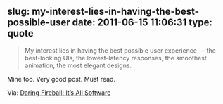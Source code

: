 slug: my-interest-lies-in-having-the-best-possible-user
date: 2011-06-15 11:06:31
type: quote
---

> My interest lies in having the best possible user experience — the best-looking UIs, the lowest-latency responses, the smoothest animation, the most elegant designs.

Mine too. Very good post. Must read.

 Via: [Daring Fireball: It’s All Software](http://daringfireball.net/2011/06/its_all_software)
